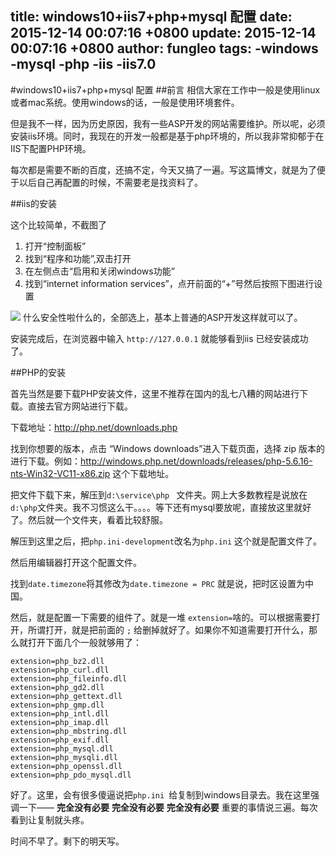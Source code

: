 title: windows10+iis7+php+mysql 配置
date: 2015-12-14 00:07:16 +0800
update: 2015-12-14 00:07:16 +0800
author: fungleo
tags:
    -windows
    -mysql
    -php
    -iis
    -iis7.0
---

#windows10+iis7+php+mysql 配置
##前言
相信大家在工作中一般是使用linux或者mac系统。使用windows的话，一般是使用环境套件。

但是我不一样，因为历史原因，我有一些ASP开发的网站需要维护。所以呢，必须安装iis环境。同时，我现在的开发一般都是基于php环境的，所以我非常抑郁于在IIS下配置PHP环境。

每次都是需要不断的百度，还搞不定，今天又搞了一遍。写这篇博文，就是为了便于以后自己再配置的时候，不需要老是找资料了。

##iis的安装

这个比较简单，不截图了

1. 打开“控制面板”
2. 找到“程序和功能”,双击打开
3. 在左侧点击“启用和关闭windows功能”
4. 找到“internet information services”，点开前面的“+”号然后按照下图进行设置

![](https://raw.githubusercontent.com/fengcms/articles/master/image/a9/f95663bdddb609a380077811ec01e6.jpg)
什么安全性啦什么的，全部选上，基本上普通的ASP开发这样就可以了。


安装完成后，在浏览器中输入 `http://127.0.0.1` 就能够看到iis 已经安装成功了。

##PHP的安装

首先当然是要下载PHP安装文件，这里不推荐在国内的乱七八糟的网站进行下载。直接去官方网站进行下载。

下载地址：http://php.net/downloads.php

找到你想要的版本，点击 “Windows downloads”进入下载页面，选择 zip 版本的进行下载。例如：http://windows.php.net/downloads/releases/php-5.6.16-nts-Win32-VC11-x86.zip 这个下载地址。

把文件下载下来，解压到`d:\service\php ` 文件夹。网上大多数教程是说放在`d:\php`文件夹。我不习惯这么干。。。。等下还有mysql要放呢，直接放这里就好了。然后就一个文件夹，看着比较舒服。

解压到这里之后，把`php.ini-development`改名为`php.ini` 这个就是配置文件了。

然后用编辑器打开这个配置文件。

找到`date.timezone`将其修改为`date.timezone = PRC` 就是说，把时区设置为中国。

然后，就是配置一下需要的组件了。就是一堆 `extension=`啥的。可以根据需要打开，所谓打开，就是把前面的 `;` 给删掉就好了。如果你不知道需要打开什么，那么就打开下面几个一般就够用了：

```
extension=php_bz2.dll
extension=php_curl.dll
extension=php_fileinfo.dll
extension=php_gd2.dll
extension=php_gettext.dll
extension=php_gmp.dll
extension=php_intl.dll
extension=php_imap.dll
extension=php_mbstring.dll
extension=php_exif.dll
extension=php_mysql.dll
extension=php_mysqli.dll
extension=php_openssl.dll
extension=php_pdo_mysql.dll
```
好了。这里，会有很多傻逼说把`php.ini `给复制到windows目录去。我在这里强调一下——
**完全没有必要**
**完全没有必要**
**完全没有必要**
重要的事情说三遍。每次看到让复制就头疼。

时间不早了。剩下的明天写。